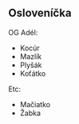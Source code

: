 Osloveníčka
-----------

OG Adél:
 - Kocúr
 - Mazlík
 - Plyšák
 - Koťátko
 
Etc:
 - Mačiatko
 - Žabka
